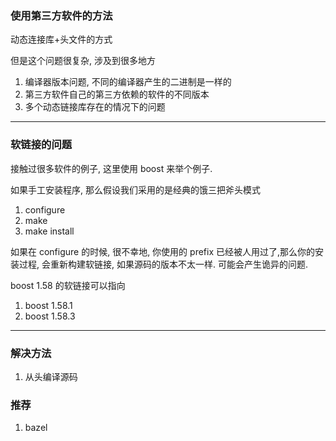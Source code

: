 ### 使用第三方软件的方法
动态连接库+头文件的方式

但是这个问题很复杂, 涉及到很多地方
1. 编译器版本问题, 不同的编译器产生的二进制是一样的
2. 第三方软件自己的第三方依赖的软件的不同版本
3. 多个动态链接库存在的情况下的问题

---

### 软链接的问题
接触过很多软件的例子, 这里使用 boost 来举个例子.

如果手工安装程序, 那么假设我们采用的是经典的饿三把斧头模式
1. configure
2. make
3. make install

如果在 configure 的时候, 很不幸地, 你使用的 prefix 已经被人用过了,那么你的安装过程, 会重新构建软链接, 如果源码的版本不太一样.
可能会产生诡异的问题.

boost 1.58 的软链接可以指向
1. boost 1.58.1
2. boost 1.58.3



----
### 解决方法
1. 从头编译源码


### 推荐
1. bazel
